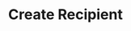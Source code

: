 ---
title: Create Recipient
api:
  file: recipients-api.json
  operationId: get_new-endpoint
deprecated: false
hidden: false
metadata:
  robots: index
---